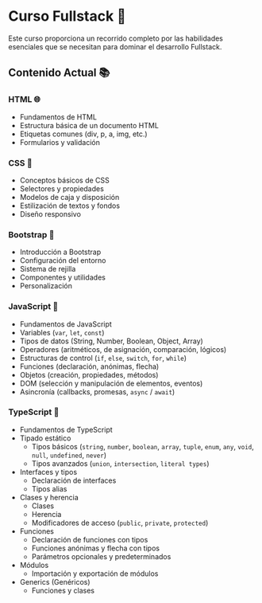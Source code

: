 # Curso Fullstack 🚀

Este curso proporciona un recorrido completo por las habilidades esenciales que se necesitan para dominar el desarrollo Fullstack.

## Contenido Actual 📚

### HTML 🌐
- Fundamentos de HTML
- Estructura básica de un documento HTML
- Etiquetas comunes (div, p, a, img, etc.)
- Formularios y validación

### CSS 🎨
- Conceptos básicos de CSS
- Selectores y propiedades
- Modelos de caja y disposición
- Estilización de textos y fondos
- Diseño responsivo

### Bootstrap 📱
- Introducción a Bootstrap
- Configuración del entorno
- Sistema de rejilla
- Componentes y utilidades
- Personalización

### JavaScript 🚀
- Fundamentos de JavaScript
- Variables (`var`, `let`, `const`)
- Tipos de datos (String, Number, Boolean, Object, Array)
- Operadores (aritméticos, de asignación, comparación, lógicos)
- Estructuras de control (`if`, `else`, `switch`, `for`, `while`)
- Funciones (declaración, anónimas, flecha)
- Objetos (creación, propiedades, métodos)
- DOM (selección y manipulación de elementos, eventos)
- Asincronía (callbacks, promesas, `async` / `await`)

### TypeScript 🚀
- Fundamentos de TypeScript
- Tipado estático
  - Tipos básicos (`string`, `number`, `boolean`, `array`, `tuple`, `enum`, `any`, `void`, `null`, `undefined`, `never`)
  - Tipos avanzados (`union`, `intersection`, `literal types`)
- Interfaces y tipos
  - Declaración de interfaces
  - Tipos alias
- Clases y herencia
  - Clases
  - Herencia
  - Modificadores de acceso (`public`, `private`, `protected`)
- Funciones
  - Declaración de funciones con tipos
  - Funciones anónimas y flecha con tipos
  - Parámetros opcionales y predeterminados
- Módulos
  - Importación y exportación de módulos
- Generics (Genéricos)
  - Funciones y clases 